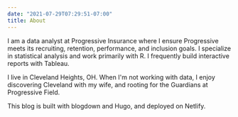```yaml
---
date: "2021-07-29T07:29:51-07:00"
title: About
---
```


I am a data analyst at Progressive Insurance where I ensure Progressive meets its recruiting, retention, performance, and inclusion goals. I specialize in statistical analysis and work primarily with R. I frequently build interactive reports with Tableau.

I live in Cleveland Heights, OH. When I'm not working with data, I enjoy discovering Cleveland with my wife, and rooting for the Guardians at Progressive Field.

This blog is built with blogdown and Hugo, and deployed on Netlify.
